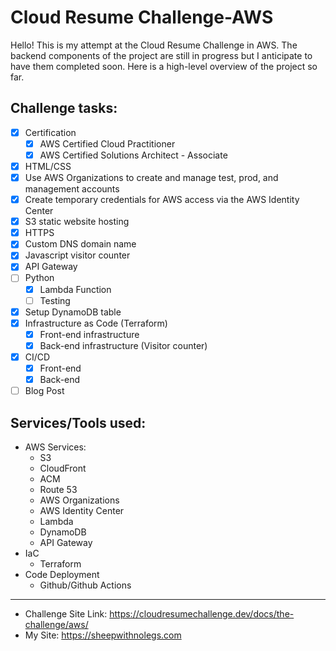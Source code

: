 # Cloud Resume Challenge-AWS
 Hello! This is my attempt at the Cloud Resume Challenge in AWS. The backend components of the project are still in progress but I anticipate to have them completed soon. Here is a high-level overview of the project so far.

## Challenge tasks:
- [x] Certification
  - [x] AWS Certified Cloud Practitioner
  - [x] AWS Certified Solutions Architect - Associate
- [x] HTML/CSS
- [x] Use AWS Organizations to create and manage test, prod, and management accounts
- [x] Create temporary credentials for AWS access via the AWS Identity Center
- [x] S3 static website hosting
- [x] HTTPS
- [x] Custom DNS domain name
- [x] Javascript visitor counter
- [x] API Gateway
- [ ] Python 
  - [x] Lambda Function
  - [ ] Testing
- [x] Setup DynamoDB table
- [x] Infrastructure as Code (Terraform)
  - [x] Front-end infrastructure
  - [x] Back-end infrastructure (Visitor counter)
- [x] CI/CD
  - [x] Front-end
  - [x] Back-end 
- [ ] Blog Post

## Services/Tools used:
- AWS Services:
    - S3
    - CloudFront
    - ACM
    - Route 53
    - AWS Organizations
    - AWS Identity Center
    - Lambda
    - DynamoDB
    - API Gateway
- IaC
     - Terraform
- Code Deployment
    - Github/Github Actions

---
- Challenge Site Link: https://cloudresumechallenge.dev/docs/the-challenge/aws/
- My Site: https://sheepwithnolegs.com
